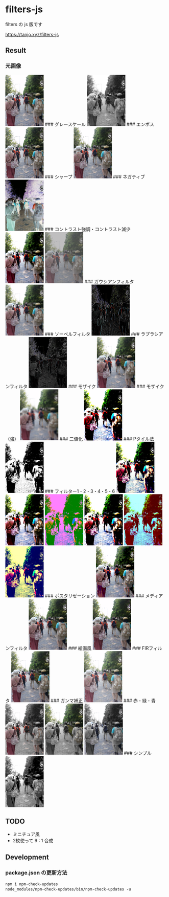 # filters-js

filters の js 版です

https://tanjo.xyz/filters-js

## Result

### 元画像
<img src="resources/image.png" width="120px">
### グレースケール
<img src="resources/image-grayscale.png" width="120px">
### エンボス
<img src="resources/image-emboss.png" width="120px">
### シャープ
<img src="resources/image-sharp.png" width="120px">
### ネガティブ
<img src="resources/image-negative.png" width="120px">
### コントラスト強調・コントラスト減少
<img src="resources/image-contrast-enhancement.png" width="120px">
<img src="resources/image-contrast-reduction.png" width="120px">
### ガウシアンフィルタ
<img src="resources/image-gaussian-filter.png" width="120px">
### ソーベルフィルタ
<img src="resources/image-sobel-filter.png" width="120px">
### ラプラシアンフィルタ
<img src="resources/image-laplacian-filter.png" width="120px">
### モザイク
<img src="resources/image-pixelization.png" width="120px">
### モザイク（強）
<img src="resources/image-pixelization-hard.png" width="120px">
### 二値化
<img src="resources/image-binarization.png" width="120px">
### Pタイル法
<img src="resources/image-percentile-method.png" width="120px">
### フィルター1・2・3・4・5・6
<img src="resources/image-filter1.png" width="120px">
<img src="resources/image-filter2.png" width="120px">
<img src="resources/image-filter3.png" width="120px">
<img src="resources/image-filter4.png" width="120px">
<img src="resources/image-filter5.png" width="120px">
<img src="resources/image-filter6.png" width="120px">
### ポスタリゼーション
<img src="resources/image-posterization.png" width="120px">
### メディアンフィルタ
<img src="resources/image-median-filter.png" width="120px">
### 絵画風
<img src="resources/image-kaiga.png" width="120px">
### FIRフィルタ
<img src="resources/image-fir-filter.png" width="120px">
### ガンマ補正
<img src="resources/image-gamma.png" width="120px">
### 赤・緑・青
<img src="resources/image-red.png" width="120px">
<img src="resources/image-green.png" width="120px">
<img src="resources/image-blue.png" width="120px">
### シンプル
<img src="resources/image-simple.png" width="120px">

## TODO

- ミニチュア風
- 2枚使って 9 : 1 合成

## Development

### package.json の更新方法

```
npm i npm-check-updates
node_modules/npm-check-updates/bin/npm-check-updates -u
```
